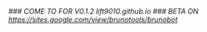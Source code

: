 *### COME TO FOR V0.1.2 lift9010.github.io*
*### BETA ON https://sites.google.com/view/brunotools/brunobot*
